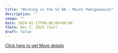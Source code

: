 ```yaml
---
title: "Working in the 52 WA - Mount Pemigewasset" 
description: ""
image: ""
date: 2024-02-17T06:00:00+00:00
fdate: Dec 2, 2023 (Sat)
draft: false
---
```

<a href="https://activities.outdoors.org/search/index.cfm/action/details/id/147220" target="_blank">Click here to get More details</a>

